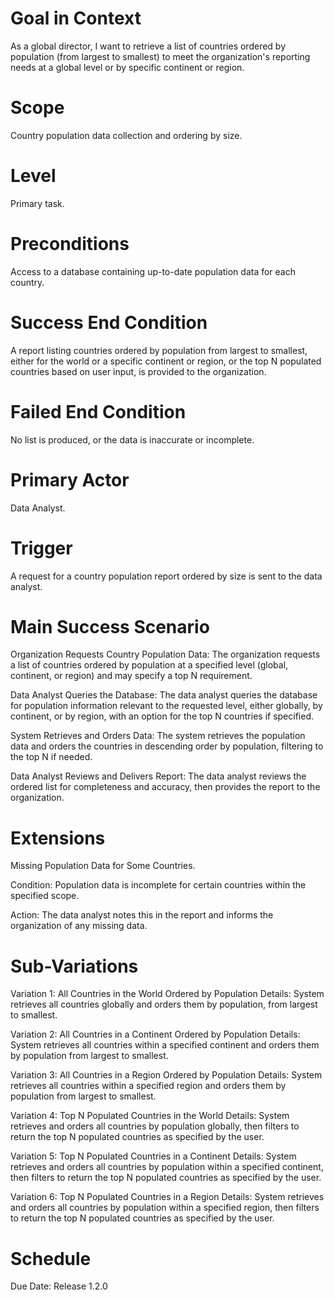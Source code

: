 # Goal in Context
As a global director, I want to retrieve a list of countries ordered by population (from largest to smallest) to meet the organization's reporting needs at a global level or by specific continent or region.

# Scope
Country population data collection and ordering by size.

# Level
Primary task.

# Preconditions
Access to a database containing up-to-date population data for each country.

# Success End Condition
A report listing countries ordered by population from largest to smallest, either for the world or a specific continent or region, or the top N populated countries based on user input, is provided to the organization.

# Failed End Condition
No list is produced, or the data is inaccurate or incomplete.

# Primary Actor
Data Analyst.

# Trigger
A request for a country population report ordered by size is sent to the data analyst.

# Main Success Scenario
Organization Requests Country Population Data:
The organization requests a list of countries ordered by population at a specified level (global, continent, or region) and may specify a top N requirement.

Data Analyst Queries the Database:
The data analyst queries the database for population information relevant to the requested level, either globally, by continent, or by region, with an option for the top N countries if specified.

System Retrieves and Orders Data:
The system retrieves the population data and orders the countries in descending order by population, filtering to the top N if needed.

Data Analyst Reviews and Delivers Report:
The data analyst reviews the ordered list for completeness and accuracy, then provides the report to the organization.

# Extensions
Missing Population Data for Some Countries.

Condition: Population data is incomplete for certain countries within the specified scope.

Action: The data analyst notes this in the report and informs the organization of any missing data.

# Sub-Variations
Variation 1: All Countries in the World Ordered by Population
Details: System retrieves all countries globally and orders them by population, from largest to smallest.

Variation 2: All Countries in a Continent Ordered by Population
Details: System retrieves all countries within a specified continent and orders them by population from largest to smallest.

Variation 3: All Countries in a Region Ordered by Population
Details: System retrieves all countries within a specified region and orders them by population from largest to smallest.

Variation 4: Top N Populated Countries in the World
Details: System retrieves and orders all countries by population globally, then filters to return the top N populated countries as specified by the user.

Variation 5: Top N Populated Countries in a Continent
Details: System retrieves and orders all countries by population within a specified continent, then filters to return the top N populated countries as specified by the user.

Variation 6: Top N Populated Countries in a Region
Details: System retrieves and orders all countries by population within a specified region, then filters to return the top N populated countries as specified by the user.

# Schedule
Due Date: Release 1.2.0